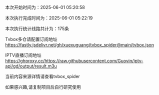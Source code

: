 
本次开始时间为：2025-06-01 05:20:58

本次执行完成时间为：2025-06-01 05:22:19

本次执行统计线路共计为：175条

Tvbox多仓请配置订阅地址 https://fastly.jsdelivr.net/gh/xuexuguang/tvbox_spider@main/tvbox.json

IPTV直播订阅地址 https://ghproxy.cc/https://raw.githubusercontent.com/Guovin/iptv-api/gd/output/result.m3u

当前内容来源详情请查看tvbox_spider

如果感兴趣,请复制项目后自行研究使用
